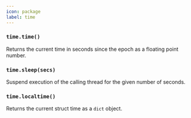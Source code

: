 ```yaml
---
icon: package
label: time
---
```


### `time.time()`

Returns the current time in seconds since the epoch as a floating point number.

### `time.sleep(secs)`

Suspend execution of the calling thread for the given number of seconds.

### `time.localtime()`

Returns the current struct time as a `dict` object.